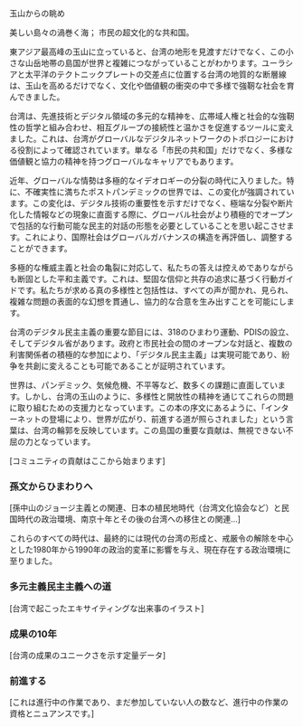 玉山からの眺め

美しい島々の渦巻く海；
市民の超文化的な共和国。

東アジア最高峰の玉山に立っていると、台湾の地形を見渡すだけでなく、この小さな山岳地帯の島国が世界と複雑につながっていることがわかります。ユーラシアと太平洋のテクトニックプレートの交差点に位置する台湾の地質的な断層線は、玉山を高めるだけでなく、文化や価値観の衝突の中で多様で強靭な社会を育んできました。

台湾は、先進技術とデジタル領域の多元的な精神を、広帯域人権と社会的な強靭性の哲学と組み合わせ、相互グループの接続性と温かさを促進するツールに変えました。これは、台湾がグローバルなデジタルネットワークのトポロジーにおける役割によって確認されています。単なる「市民の共和国」だけでなく、多様な価値観と協力の精神を持つグローバルなキャリアでもあります。

近年、グローバルな情勢は多極的なイデオロギーの分裂の時代に入りました。特に、不確実性に満ちたポストパンデミックの世界では、この変化が強調されています。この変化は、デジタル技術の重要性を示すだけでなく、極端な分裂や断片化した情報などの現象に直面する際に、グローバル社会がより積極的でオープンで包括的な行動可能な民主的対話の形態を必要としていることを思い起こさせます。これにより、国際社会はグローバルガバナンスの構造を再評価し、調整することができます。

多極的な権威主義と社会の亀裂に対応して、私たちの答えは控えめでありながらも断固とした平和主義です。これは、堅固な信仰と共存の追求に基づく行動ガイドです。私たちが求める真の多様性と包括性は、すべての声が聞かれ、見られ、複雑な問題の表面的な幻想を貫通し、協力的な合意を生み出すことを可能にします。

台湾のデジタル民主主義の重要な節目には、318のひまわり運動、PDISの設立、そしてデジタル省があります。政府と市民社会の間のオープンな対話と、複数の利害関係者の積極的な参加により、「デジタル民主主義」は実現可能であり、紛争を共創に変えることも可能であることが証明されています。

世界は、パンデミック、気候危機、不平等など、数多くの課題に直面しています。しかし、台湾の玉山のように、多様性と開放性の精神を通じてこれらの問題に取り組むための支援力となっています。この本の序文にあるように、「インターネットの登場により、世界が広がり、前進する道が照らされました」という言葉は、台湾の輪郭を反映しています。この島国の重要な貢献は、無視できない不屈の力となっています。

[コミュニティの貢献はここから始まります]

### 孫文からひまわりへ

[孫中山のジョージ主義との関連、日本の植民地時代（台湾文化協会など）と民国時代の政治環境、南京十年とその後の台湾への移住との関連...]

これらのすべての時代は、最終的には現代の台湾の形成と、戒厳令の解除を中心とした1980年から1990年の政治的変革に影響を与え、現在存在する政治環境に至りました。

### 多元主義民主主義への道

[台湾で起こったエキサイティングな出来事のイラスト]

### 成果の10年

[台湾の成果のユニークさを示す定量データ]

### 前進する

[これは進行中の作業であり、まだ参加していない人の数など、進行中の作業の資格とニュアンスです。]
